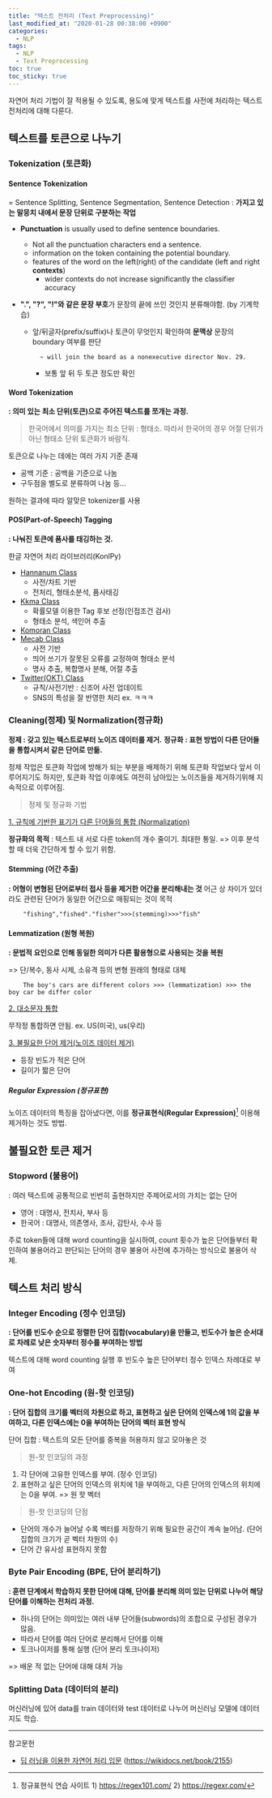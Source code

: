 ```yaml
---
title: "텍스트 전처리 (Text Preprocessing)"
last_modified_at: "2020-01-28 00:38:00 +0900"
categories:
  - NLP
tags:
  - NLP
  - Text Preprocessing
toc: true
toc_sticky: true
---
```


자연어 처리 기법이 잘 적용될 수 있도록, 용도에 맞게 텍스트를 사전에 처리하는 텍스트 전처리에 대해 다룬다.

## 텍스트를 토큰으로 나누기

### Tokenization (토큰화)

#### Sentence Tokenization

= Sentence Splitting, Sentence Segmentation, Sentence Detection
: **가지고 있는 말뭉치 내에서 문장 단위로 구분하는 작업**

- **Punctuation** is usually used to define sentence boundaries.
    - Not all the punctuation characters end a sentence.
    - information on the token containing the potential boundary.
    - features of the word on the left(right) of the candidate (left and right **contexts**)
        - wider contexts do not increase significantly the classifier accuracy

- **".", "?", "!"와 같은 문장 부호**가 문장의 끝에 쓰인 것인지 분류해야함. (by 기계학습)
    - 앞/뒤글자(prefix/suffix)나 토큰이 무엇인지 확인하여 **문맥상** 문장의 boundary 여부를 판단


            ~ will join the board as a nonexecutive director Nov. 29.
        - 보통 앞 뒤 두 토큰 정도만 확인


#### Word Tokenization

**: 의미 있는 최소 단위(토큰)으로 주어진 텍스트를 쪼개는 과정.**

> 한국어에서 의미를 가지는 최소 단위 : 형태소. 따라서 한국어의 경우 어절 단위가 아닌 형태소 단위 토큰화가 바람직.

토큰으로 나누는 데에는 여러 가지 기준 존재

- 공백 기준 : 공백을 기준으로 나눔
- 구두점을 별도로 분류하여 나눔 등...

원하는 결과에 따라 알맞은 tokenizer를 사용

#### POS(Part-of-Speech) Tagging

**: 나눠진 토큰에 품사를 태깅하는 것.**

한글 자연어 처리 라이브러리(KonlPy)
- [Hannanum Class](http://kldp.net/hannanum)
    - 사전/차트 기반
    - 전처리, 형태소분석, 품사태깅
- [Kkma Class](http://kkma.snu.ac.kr)
    - 확률모델 이용한 Tag 후보 선정(인접조건 검사)
    - 형태소 분석, 색인어 추출
- [Komoran Class](http://www.shineware.co.kr)
- [Mecab Class](https://bitbucket.org/eunjeon/seunjeon)
    - 사전 기반
    - 띄어 쓰기가 잘못된 오류를 교정하여 형태소 분석
    - 명사 추출, 복합명사 분해, 어절 추출
- [Twitter(OKT) Class](https://openkoreantext.org)
    - 규칙/사전기반 : 신조어 사전 업데이트
    - SNS의 특성을 잘 반영한 처리 ex. ㅋㅋㅋ

### Cleaning(정제) 및 Normalization(정규화)

**정제 : 갖고 있는 텍스트로부터 노이즈 데이터를 제거.**
**정규화 : 표현 방법이 다른 단어들을 통합시켜서 같은 단어로 만듦.**

정제 작업은 토큰화 작업에 방해가 되는 부분을 배제하기 위해 토큰화 작업보다 앞서 이루어지기도 하지만, 토큰화 작업 이후에도 여전히 남아있는 노이즈들을 제거하기위해 지속적으로 이루어짐.

> 정제 및 정규화 기법

<u>1. 규칙에 기반한 표기가 다른 단어들의 통합 (Normalization)</u>

**정규화의 목적** : 텍스트 내 서로 다른 token의 개수 줄이기. 최대한 통일.
=> 이후 분석할 때 더욱 간단하게 할 수 있기 위함.

#### Stemming (어간 추출)

**: 어형이 변형된 단어로부터 접사 등을 제거한 어간을 분리해내는 것**
어근 상 차이가 있더라도 관련된 단어가 동일한 어간으로 매핑되는 것이 목적

        "fishing","fished"."fisher">>>(stemming)>>>"fish"

#### Lemmatization (원형 복원)

**: 문법적 요인으로 인해 동일한 의미가 다른 활용형으로 사용되는 것을 복원**

=> 단/복수, 동사 시제, 소유격 등의 변형 원래의 형태로 대체

        The boy's cars are different colors >>> (lemmatization) >>> the boy car be differ color

<u>2. 대소문자 통합</u>

무작정 통합하면 안됨. ex. US(미국), us(우리)

<u>3. 불필요한 단어 제거(노이즈 데이터 제거)</u>

- 등장 빈도가 적은 단어
- 길이가 짧은 단어

##### Regular Expression (정규표현)

노이즈 데이터의 특징을 잡아냈다면, 이를 **정규표현식(Regular Expression)**[^1] 이용해 제거하는 것도 방법.

[^1]: 정규표현식 연습 사이트 1) https://regex101.com/ 2) https://regexr.com/

## 불필요한 토큰 제거

### Stopword (불용어)

: 여러 텍스트에 공통적으로 빈번히 출현하지만 주제어로서의 가치는 없는 단어

- 영어 : 대명사, 전치사, 부사 등
- 한국어 : 대명사, 의존명사, 조사, 감탄사, 수사 등

주로 token들에 대해 word counting을 실시하여, count 횟수가 높은 단어들부터 확인하여 불용어라고 판단되는 단어의 경우 불용어 사전에 추가하는 방식으로 불용어 삭제.

## 텍스트 처리 방식

### Integer Encoding (정수 인코딩)

**: 단어를 빈도수 순으로 정렬한 단어 집합(vocabulary)을 만들고, 빈도수가 높은 순서대로 차례로 낮은 숫자부터 정수를 부여하는 방법**

텍스트에 대해 word counting 실행 후 빈도수 높은 단어부터 정수 인덱스 차례대로 부여

### One-hot Encoding (원-핫 인코딩)

**: 단어 집합의 크기를 벡터의 차원으로 하고, 표현하고 싶은 단어의 인덱스에 1의 값을 부여하고, 다른 인덱스에는 0을 부여하는 단어의 벡터 표현 방식**

단어 집합 : 텍스트의 모든 단어를 중복을 허용하지 않고 모아놓은 것

> 원-핫 인코딩의 과정

1. 각 단어에 고유한 인덱스를 부여. (정수 인코딩)
2. 표현하고 싶은 단어의 인덱스의 위치에 1을 부여하고, 다른 단어의 인덱스의 위치에는 0을 부여. => 원 핫 벡터


> 원-핫 인코딩의 단점

- 단어의 개수가 늘어날 수록 벡터를 저장하기 위해 필요한 공간이 계속 늘어남. (단어 집합의 크기가 곧 벡터 차원의 수)
- 단어 간 유사성 표현하지 못함

### Byte Pair Encoding (BPE, 단어 분리하기)

**: 훈련 단계에서 학습하지 못한 단어에 대해, 단어를 분리해 의미 있는 단위로 나누어 해당 단어를 이해하는 전처리 과정.**

- 하나의 단어는 의미있는 여러 내부 단어들(subwords)의 조합으로 구성된 경우가 많음.
- 따라서 단어를 여러 단어로 분리해서 단어를 이해
- 토크나이저를 통해 실행 (단어 분리 토크나이저)

=> 배운 적 없는 단어에 대해 대처 가능

### Splitting Data (데이터의 분리)

머신러닝에 있어 data를 train 데이터와 test 데이터로 나누어 머신러닝 모델에 데이터 지도 학습.

---
참고문헌

- [딥 러닝을 이용한 자연어 처리 입문](https://wikidocs.net/book/2155) (https://wikidocs.net/book/2155)
